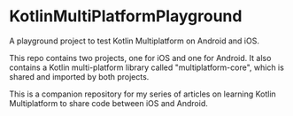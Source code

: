 # KotlinMultiPlatformPlayground
A playground project to test Kotlin Multiplatform on Android and iOS.

This repo contains two projects, one for iOS and one for Android. It also contains a Kotlin multi-platform library called "multiplatform-core", which is shared and imported by both projects.

This is a companion repository for my series of articles on learning Kotlin Multiplatform to share code between iOS and Android.

